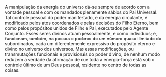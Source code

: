 ﻿A manipulação da energia do universo dá-se sempre de acordo com a vontade pessoal e com os mandados plenamente sábios do Pai Universal. Tal controle pessoal do poder manifestado, e da energia circulante, é modificado pelos atos coordenados e pelas decisões do Filho Eterno, bem como pelos propósitos unidos de Filho e Pai, executados pelo Agente Conjunto. Esses seres divinos atuam pessoalmente, e como indivíduos; e, funcionam, também, na pessoa e poderes de um número quase ilimitado de subordinados, cada um diferentemente expressivo do propósito eterno e divino no universo dos universos. Mas essas modificações, ou transmutações funcionais e provisionais do poder divino, de nenhum modo reduzem a verdade da afirmação de que toda a energia-força está sob o controle último de um Deus pessoal, residente no centro de todas as coisas.